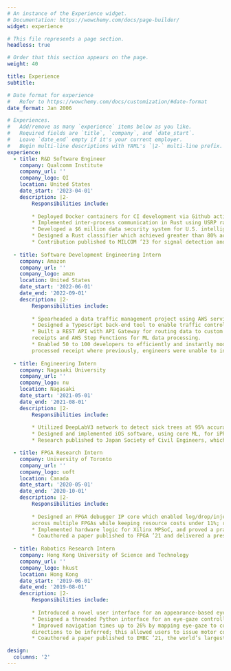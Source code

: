 ```yaml
---
# An instance of the Experience widget.
# Documentation: https://wowchemy.com/docs/page-builder/
widget: experience

# This file represents a page section.
headless: true

# Order that this section appears on the page.
weight: 40

title: Experience
subtitle:

# Date format for experience
#   Refer to https://wowchemy.com/docs/customization/#date-format
date_format: Jan 2006

# Experiences.
#   Add/remove as many `experience` items below as you like.
#   Required fields are `title`, `company`, and `date_start`.
#   Leave `date_end` empty if it's your current employer.
#   Begin multi-line descriptions with YAML's `|2-` multi-line prefix.
experience:
  - title: R&D Software Engineer 
    company: Qualcomm Institute
    company_url: ''
    company_logo: QI
    location: United States
    date_start: '2023-04-01'
    description: |2-
        Responsibilities include:
        
        * Deployed Docker containers for CI development via Github actions for testing infrastructure, and managed testing on the cloud.
        * Implemented inter-process communication in Rust using USRP radios for multi-threaded radio scheduling software with TCP.
        * Developed a $6 million data security system for U.S. intelligence (IARPA), for detection of unknown devices.
        * Designed a Rust classifier which achieved greater than 80% accuracy across 8 different signals over-the-air.
        * Contribution published to MILCOM ’23 for signal detection and localization of wireless activity using software defined radios.
        
  - title: Software Development Engineering Intern
    company: Amazon
    company_url: ''
    company_logo: amzn
    location: United States
    date_start: '2022-06-01'
    date_end: '2022-09-01'
    description: |2-
        Responsibilities include:
        
        * Spearheaded a data traffic management project using AWS services, to develop from scratch, with Buyer Risk Prevention team.
        * Designed a Typescript back-end tool to enable traffic control on over 2000 transactions/second per order for real-time and historical data point collection, obtained from buyer receipts, by moving data between DynamoDB and SQS queues.
        * Built a REST API with API Gateway for routing data to custom Lambda functions to start/stop/pauses data traffic between buyer
        receipts and AWS Step Functions for ML data processing.
        * Enabled 50 to 100 developers to efficiently and instantly modify traffic patterns, and save at least 2-3 hours of wait-time per
        processed receipt where previously, engineers were unable to independently modify traffic without permission.
  
  - title: Engineering Intern
    company: Nagasaki University
    company_url: ''
    company_logo: nu
    location: Nagasaki
    date_start: '2021-05-01'
    date_end: '2021-08-01'
    description: |2-
        Responsibilities include:
        
        * Utilized DeepLabV3 network to detect sick trees at 95% accuracy, enabling automatic tree hazard inspections in Nagasaki City.
        * Designed and implemented iOS software, using core ML, for iPhone cameras to be used in real-time image segmentation.
        * Research published to Japan Society of Civil Engineers, which drew over 5000 attendees including Japan Railways (JR) officials.

  - title: FPGA Research Intern
    company: University of Toronto
    company_url: ''
    company_logo: uoft
    location: Canada
    date_start: '2020-05-01'
    date_end: '2020-10-01'
    description: |2-
        Responsibilities include:
        
        * Designed an FPGA debugger IP core which enabled log/drop/injecting data into any memory mapped data stream to locate bugs
        across multiple FPGAs while keeping resource costs under 11%; research was funded by Alibaba, Xilinx, and Fidus Systems.
        * Implemented hardware logic for Xilinx MPSoC, and proved a practical extension to debugging with memory-mapped interfaces.
        * Coauthored a paper published to FPGA ’21 and delivered a presentation to over 150 research associates from the field.
        
  - title: Robotics Research Intern
    company: Hong Kong University of Science and Technology
    company_url: ''
    company_logo: hkust
    location: Hong Kong
    date_start: '2019-06-01'
    date_end: '2019-08-01'
    description: |2-
        Responsibilities include:
        
        * Introduced a novel user interface for an appearance-based eye tracking algorithm to enable hands-free robotic control.
        * Designed a threaded Python interface for an eye-gaze controlled (via webcam) robot simulated in several ROS environments.
        * Improved navigation times up to 26% by mapping eye-gaze to coordinates on a monitor displaying the environment, allowing for
        directions to be inferred; this allowed users to issue motor commands by just gazing at a desired destination in their field of view.
        * Coauthored a paper published to EMBC ’21, the world’s largest international conference for biomedical engineering research.

design:
  columns: '2'
---
```

